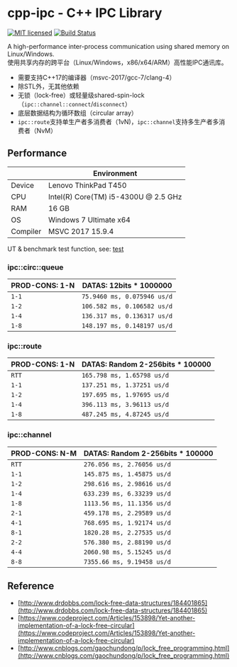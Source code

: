 # cpp-ipc - C++ IPC Library

[![MIT licensed](https://img.shields.io/badge/license-MIT-blue.svg)](https://github.com/mutouyun/cpp-ipc/blob/master/LICENSE) [![Build Status](https://travis-ci.org/mutouyun/cpp-ipc.svg?branch=master)](https://travis-ci.org/mutouyun/cpp-ipc)
 
A high-performance inter-process communication using shared memory on Linux/Windows.  
使用共享内存的跨平台（Linux/Windows，x86/x64/ARM）高性能IPC通讯库。
 
 * 需要支持C++17的编译器（msvc-2017/gcc-7/clang-4）
 * 除STL外，无其他依赖
 * 无锁（lock-free）或轻量级shared-spin-lock（`ipc::channel::connect`/`disconnect`）
 * 底层数据结构为循环数组（circular array）
 * `ipc::route`支持单生产者多消费者（1vN)，`ipc::channel`支持多生产者多消费者（NvM）
 
## Performance

 | | Environment |
 | ------ | ------ |
 | Device | Lenovo ThinkPad T450 |
 | CPU | Intel(R) Core(TM) i5-4300U @ 2.5 GHz |
 | RAM | 16 GB |
 | OS | Windows 7 Ultimate x64 |
 | Compiler | MSVC 2017 15.9.4 |

UT & benchmark test function, see: [test](test)

### ipc::circ::queue

 | PROD-CONS: 1-N | DATAS: 12bits * 1000000 |
 | ------ | ------ |
 | `1-1` | `75.9460 ms, 0.075946 us/d` |
 | `1-2` | `106.582 ms, 0.106582 us/d` |
 | `1-4` | `136.317 ms, 0.136317 us/d` |
 | `1-8` | `148.197 ms, 0.148197 us/d` |

### ipc::route

 | PROD-CONS: 1-N | DATAS: Random 2-256bits * 100000 |
 | ------ | ------ |
 | `RTT` | `165.798 ms, 1.65798 us/d` |
 | `1-1` | `137.251 ms, 1.37251 us/d` |
 | `1-2` | `197.695 ms, 1.97695 us/d` |
 | `1-4` | `396.113 ms, 3.96113 us/d` |
 | `1-8` | `487.245 ms, 4.87245 us/d` |

### ipc::channel

 | PROD-CONS: N-M | DATAS: Random 2-256bits * 100000 |
 | ------ | ------ |
 | `RTT` | `276.056 ms, 2.76056 us/d` |
 | `1-1` | `145.875 ms, 1.45875 us/d` |
 | `1-2` | `298.616 ms, 2.98616 us/d` |
 | `1-4` | `633.239 ms, 6.33239 us/d` |
 | `1-8` | `1113.56 ms, 11.1356 us/d` |
 | `2-1` | `459.178 ms, 2.29589 us/d` |
 | `4-1` | `768.695 ms, 1.92174 us/d` |
 | `8-1` | `1820.28 ms, 2.27535 us/d` |
 | `2-2` | `576.380 ms, 2.88190 us/d` |
 | `4-4` | `2060.98 ms, 5.15245 us/d` |
 | `8-8` | `7355.66 ms, 9.19458 us/d` |

## Reference

 * [http://www.drdobbs.com/lock-free-data-structures/184401865](http://www.drdobbs.com/lock-free-data-structures/184401865)
 * [https://www.codeproject.com/Articles/153898/Yet-another-implementation-of-a-lock-free-circular](https://www.codeproject.com/Articles/153898/Yet-another-implementation-of-a-lock-free-circular)
 * [http://www.cnblogs.com/gaochundong/p/lock_free_programming.html](http://www.cnblogs.com/gaochundong/p/lock_free_programming.html)